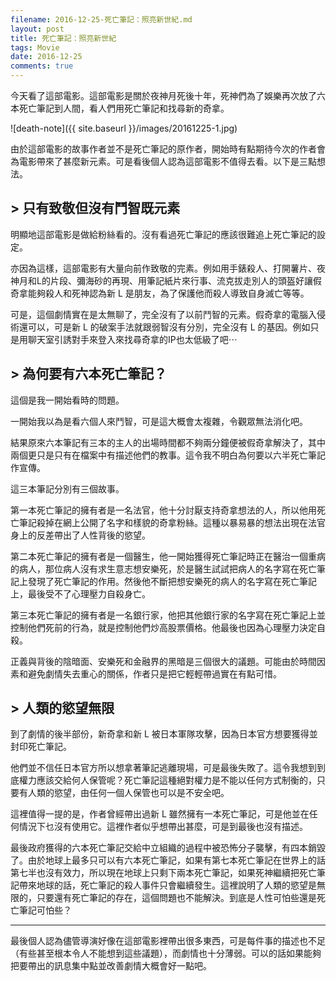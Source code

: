 ```yaml
---
filename: 2016-12-25-死亡筆記：照亮新世紀.md
layout: post
title: 死亡筆記：照亮新世紀
tags: Movie
date: 2016-12-25
comments: true
---
```

今天看了這部電影。這部電影是關於夜神月死後十年，死神們為了娛樂再次放了六本死亡筆記到人間，看人們用死亡筆記和找尋新的奇拿。

![death-note]({{ site.baseurl }}/images/20161225-1.jpg)

由於這部電影的故事作者並不是死亡筆記的原作者，開始時有點期待今次的作者會為電影帶來了甚麼新元素。可是看後個人認為這部電影不值得去看。以下是三點想法。

## > 只有致敬但沒有鬥智既元素
明顯地這部電影是做給粉絲看的。沒有看過死亡筆記的應該很難追上死亡筆記的設定。

亦因為這樣，這部電影有大量向前作致敬的完素。例如用手錶殺人、打開薯片、夜神月和L的片段、彌海砂的再現、用筆記紙片來行事、流克拔走別人的頭盔好讓假奇拿能夠殺人和死神認為新 L 是朋友，為了保護他而殺人導致自身滅亡等等。

可是，這個劇情實在是太無聊了，完全沒有了以前鬥智的元素。假奇拿的電腦入侵術還可以，可是新 L 的破案手法就跟弱智沒有分別，完全沒有 L 的基因。例如只是用聊天室引誘對手來登入來找尋奇拿的IP也太低級了吧⋯

## > 為何要有六本死亡筆記？

這個是我一開始看時的問題。

一開始我以為是看六個人來鬥智，可是這大概會太複雜，令觀眾無法消化吧。

結果原來六本筆記有三本的主人的出場時間都不夠兩分鐘便被假奇拿解決了，其中兩個更只是只有在檔案中有描述他們的教事。這令我不明白為何要以六半死亡筆記作宣傳。

這三本筆記分別有三個故事。

第一本死亡筆記的擁有者是一名法官，他十分討厭支持奇拿想法的人，所以他用死亡筆記殺掉在網上公開了名字和樣貌的奇拿粉絲。這種以暴易暴的想法出現在法官身上的反差帶出了人性背後的慾望。

第二本死亡筆記的擁有者是一個醫生，他一開始獲得死亡筆記時正在醫治一個重病的病人，那位病人沒有求生意志想安樂死，於是醫生試試把病人的名字寫在死亡筆記上發現了死亡筆記的作用。然後他不斷把想安樂死的病人的名字寫在死亡筆記上，最後受不了心理壓力自殺身亡。

第三本死亡筆記的擁有者是一名銀行家，他把其他銀行家的名字寫在死亡筆記上並控制他們死前的行為，就是控制他們炒高股票價格。他最後也因為心理壓力決定自殺。

正義與背後的陰暗面、安樂死和金融界的黑暗是三個很大的議題。可能由於時間因素和避免劇情失去重心的關係，作者只是把它輕輕帶過實在有點可惜。

## > 人類的慾望無限

到了劇情的後半部份，新奇拿和新 L 被日本軍隊攻擊，因為日本官方想要獲得並封印死亡筆記。

他們並不信任日本官方所以想拿著筆記逃離現場，可是最後失敗了。這令我想到到底權力應該交給何人保管呢？死亡筆記這種絕對權力是不能以任何方式制衡的，只要有人類的慾望，由任何一個人保管也可以是不安全吧。

這裡值得一提的是，作者曾經帶出過新 L 雖然擁有一本死亡筆記，可是他並在任何情況下乜沒有使用它。這裡作者似乎想帶出甚麼，可是到最後也沒有描述。

最後政府獲得的六本死亡筆記交給中立組織的過程中被恐怖分子襲擊，有四本銷毀了。由於地球上最多只可以有六本死亡筆記，如果有第七本死亡筆記在世界上的話第七半也沒有效力，所以現在地球上只剩下兩本死亡筆記，如果死神繼續把死亡筆記帶來地球的話，死亡筆記的殺人事件只會繼續發生。這裡說明了人類的慾望是無限的，只要還有死亡筆記的存在，這個問題也不能解決。到底是人性可怕些還是死亡筆記可怕些？

---

最後個人認為儘管導演好像在這部電影裡帶出很多東西，可是每件事的描述也不足（有些甚至根本令人不能想到這些議題），而劇情也十分薄弱。可以的話如果能夠把要帶出的訊息集中點並改善劇情大概會好一點吧。